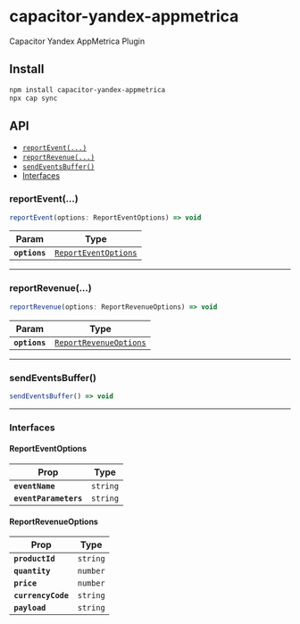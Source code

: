 # capacitor-yandex-appmetrica

Capacitor Yandex AppMetrica Plugin

## Install

```bash
npm install capacitor-yandex-appmetrica
npx cap sync
```

## API

<docgen-index>

* [`reportEvent(...)`](#reportevent)
* [`reportRevenue(...)`](#reportrevenue)
* [`sendEventsBuffer()`](#sendeventsbuffer)
* [Interfaces](#interfaces)

</docgen-index>

<docgen-api>
<!--Update the source file JSDoc comments and rerun docgen to update the docs below-->

### reportEvent(...)

```typescript
reportEvent(options: ReportEventOptions) => void
```

| Param         | Type                                                              |
| ------------- | ----------------------------------------------------------------- |
| **`options`** | <code><a href="#reporteventoptions">ReportEventOptions</a></code> |

--------------------


### reportRevenue(...)

```typescript
reportRevenue(options: ReportRevenueOptions) => void
```

| Param         | Type                                                                  |
| ------------- | --------------------------------------------------------------------- |
| **`options`** | <code><a href="#reportrevenueoptions">ReportRevenueOptions</a></code> |

--------------------


### sendEventsBuffer()

```typescript
sendEventsBuffer() => void
```

--------------------


### Interfaces


#### ReportEventOptions

| Prop                  | Type                |
| --------------------- | ------------------- |
| **`eventName`**       | <code>string</code> |
| **`eventParameters`** | <code>string</code> |


#### ReportRevenueOptions

| Prop               | Type                |
| ------------------ | ------------------- |
| **`productId`**    | <code>string</code> |
| **`quantity`**     | <code>number</code> |
| **`price`**        | <code>number</code> |
| **`currencyCode`** | <code>string</code> |
| **`payload`**      | <code>string</code> |

</docgen-api>
